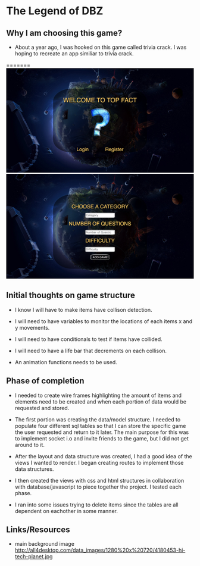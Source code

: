 # The Legend of DBZ

## Why I am choosing this game?
* About a year ago, I was hooked on this game called trivia crack. I was hoping to recreate an app similiar to trivia crack.

=======
![alt text](public/images/login.png "Login")
![alt text](public/images/gameSelection.png "Game Selection")


## Initial thoughts on game structure
* I know I will have to make items have collison detection.

* I will need to have variables to monitor the locations of each items x and y movements.

* I will need to have conditionals to test if items have collided. 

* I will need to have a life bar that decrements on each collison. 

* An animation functions needs to be used. 

## Phase of completion

* I needed to create wire frames highlighting the amount of items and elements need to be created and when each portion of data would be requested and stored.

* The first portion was creating the data/model structure. I needed to populate four different sql tables so that I can store the specific game the user requested and return to it later. The main purpose for this was to implement socket i.o and invite friends to the game, but I did not get around to it.



* After the layout and data structure was created, I had a good idea of the views I wanted to render. I began creating routes to implement those data structures.

* I then created the views with css and html structures in collaboration with database/javascript to piece together the project. I tested each phase.

* I ran into some issues trying to delete items since the tables are all dependent on eachother in some manner. 

## Links/Resources

* main background image 
http://all4desktop.com/data_images/1280%20x%20720/4180453-hi-tech-planet.jpg







